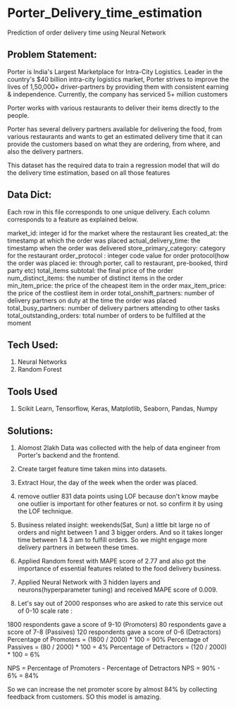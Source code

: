 # Porter_Delivery_time_estimation
Prediction of order delivery time using Neural Network

## Problem Statement:
Porter is India's Largest Marketplace for Intra-City Logistics. Leader in the country's $40 billion intra-city logistics market, Porter strives to improve the lives of 1,50,000+ driver-partners by providing them with consistent earning & independence. Currently, the company has serviced 5+ million customers

Porter works with various restaurants to deliver their items directly to the people.

Porter has several delivery partners available for delivering the food, from various restaurants and wants to get an estimated delivery time that it can provide the customers based on what they are ordering, from where, and also the delivery partners.

This dataset has the required data to train a regression model that will do the delivery time estimation, based on all those features

## Data Dict:
Each row in this file corresponds to one unique delivery. Each column corresponds to a feature as explained below.

market_id: integer id for the market where the restaurant lies
created_at: the timestamp at which the order was placed
actual_delivery_time: the timestamp when the order was delivered
store_primary_category: category for the restaurant
order_protocol : integer code value for order protocol(how the order was placed ie: through porter, call to restaurant, pre-booked, third party etc)
total_items subtotal: the final price of the order
num_distinct_items: the number of distinct items in the order
min_item_price: the price of the cheapest item in the order
max_item_price: the price of the costliest item in order
total_onshift_partners: number of delivery partners on duty at the time the order was placed
total_busy_partners: number of delivery partners attending to other tasks
total_outstanding_orders: total number of orders to be fulfilled at the moment

## Tech Used:
1. Neural Networks
2. Random Forest

## Tools Used
1. Scikit Learn, Tensorflow, Keras, Matplotlib, Seaborn, Pandas, Numpy

## Solutions:

1. Alomost 2lakh Data was collected with the help of data engineer from Porter's backend and the frontend.
2. Create target feature time taken mins into datasets.
3. Extract Hour, the day of the week when the order was placed.
4. remove outlier 831 data points using LOF because don't know maybe one outlier is important for other features or not. so confirm it by using the LOF technique.
5. Business related insight:
  weekends(Sat, Sun) a little bit large no of orders and night between 1 and 3 bigger orders. And so it takes longer time between 1 & 3 am to fulfill orders. So we 
  might engage more delivery partners in between these times.
6. Applied Random forest with MAPE score of 2.77 and also got the importance of essential features related to the food delivery business.
7. Applied Neural Network with 3 hidden layers and neurons(hyperparameter tuning) and received MAPE score of 0.009.

8. Let's say out of 2000 responses who are asked to rate this service out of 0-10 scale rate :

1800 respondents gave a score of 9-10 (Promoters)
80 respondents gave a score of 7-8 (Passives)
120 respondents gave a score of 0-6 (Detractors)
Percentage of Promoters = (1800 / 2000) * 100 = 90%
Percentage of Passives = (80 / 2000) * 100 = 4%
Percentage of Detractors = (120 / 2000) * 100 = 6%

NPS = Percentage of Promoters - Percentage of Detractors
NPS = 90% - 6% = 84%

So we can increase the net promoter score by almost 84% by collecting feedback from customers. SO this model is amazing.






